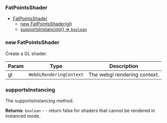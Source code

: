 <a name="FatPointsShader"></a>

### FatPointsShader


* [FatPointsShader](#FatPointsShader)
    * [new FatPointsShader(gl)](#new-FatPointsShader)
    * [supportsInstancing() ⇒ <code>boolean</code>](#supportsInstancing)

<a name="new_FatPointsShader_new"></a>

### new FatPointsShader
Create a GL shader.


| Param | Type | Description |
| --- | --- | --- |
| gl | <code>WebGLRenderingContext</code> | The webgl rendering context. |

<a name="FatPointsShader.supportsInstancing"></a>

### supportsInstancing
The supportsInstancing method.


**Returns**: <code>boolean</code> - - return false for shaders that cannot be rendered in instanced mode.  
